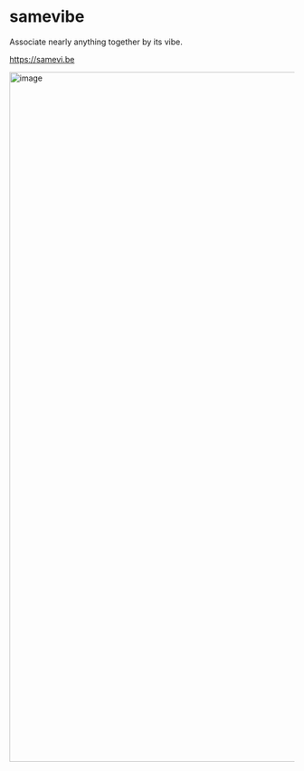 # samevibe

Associate nearly anything together by its vibe.

https://samevi.be

<img width="1218" alt="image" src="https://user-images.githubusercontent.com/9398611/168937823-81143344-25f6-4dcd-b66d-a4ef02ddc8ce.png">
